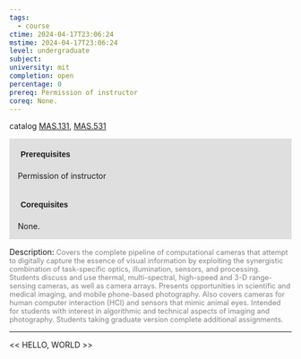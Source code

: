 ```yaml
---
tags:
  - course
ctime: 2024-04-17T23:06:24
mstime: 2024-04-17T23:06:24
level: undergraduate
subject: 
university: mit
completion: open
percentage: 0
prereq: Permission of instructor
coreq: None.
---
```


catalog [MAS.131](http://student.mit.edu/catalog/mMASa.html#MAS.131), [MAS.531](http://student.mit.edu/catalog/mMASa.html#MAS.531)

<span style="display: block; padding: 15px; background-color: rgb(100, 100, 100, 0.2);"><font id="m_prereq4079_0" style="display: block; font-family: Arial, sans-serif; font-weight: bold; padding: 5px">Prerequisites</font><br><span id="prereq4079_0">Permission of instructor</span></span>
<span style="display: block; padding: 15px; background-color: rgb(100, 100, 100, 0.2);"><font id="m_coreq4079_0" style="display: block; font-family: Arial, sans-serif; font-weight: bold; padding: 5px">Corequisites</font><br><span id="coreq4079_0">None.</span></span>

<font style="">Description:</font>
<font style="color: grey; font-size: 0.8rem;">Covers the complete pipeline of computational cameras that attempt to digitally capture the essence of visual information by exploiting the synergistic combination of task-specific optics, illumination, sensors, and processing. Students discuss and use thermal, multi-spectral, high-speed and 3-D range-sensing cameras, as well as camera arrays. Presents opportunities in scientific and medical imaging, and mobile phone-based photography.  Also covers cameras for human computer interaction (HCI) and sensors that mimic animal eyes. Intended for students with interest in algorithmic and technical aspects of imaging and photography. Students taking graduate version complete additional assignments.</font>



---

<< HELLO, WORLD >>
